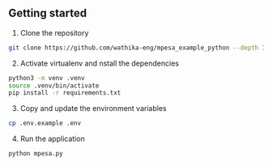 ## Getting started

1. Clone the repository

```bash
git clone https://github.com/wathika-eng/mpesa_example_python --depth 1 && cd mpesa_example_python
```

2. Activate virtualenv and nstall the dependencies

```bash
python3 -m venv .venv
source .venv/bin/activate
pip install -r requirements.txt
```

3. Copy and update the environment variables

```bash
cp .env.example .env
```

4. Run the application

```bash
python mpesa.py
```
